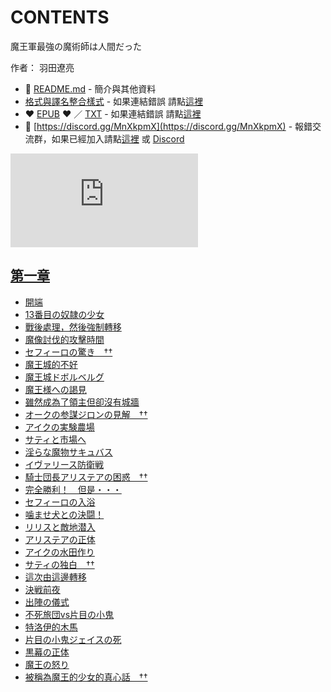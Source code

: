 # CONTENTS

魔王軍最強の魔術師は人間だった  

作者： 羽田遼亮  



- :closed_book: [README.md](README.md) - 簡介與其他資料
- [格式與譯名整合樣式](https://github.com/bluelovers/node-novel/blob/master/lib/locales/%E9%AD%94%E7%8E%8B%E8%BB%8D%E6%9C%80%E5%BC%B7%E3%81%AE%E9%AD%94%E8%A1%93%E5%B8%AB%E3%81%AF%E4%BA%BA%E9%96%93%E3%81%A0%E3%81%A3%E3%81%9F.ts) - 如果連結錯誤 請點[這裡](https://github.com/bluelovers/node-novel/blob/master/lib/locales/)
-  :heart: [EPUB](https://gitlab.com/demonovel/epub-txt/blob/master/syosetu_out/%E9%AD%94%E7%8E%8B%E8%BB%8D%E6%9C%80%E5%BC%B7%E3%81%AE%E9%AD%94%E8%A1%93%E5%B8%AB%E3%81%AF%E4%BA%BA%E9%96%93%E3%81%A0%E3%81%A3%E3%81%9F.epub) :heart:  ／ [TXT](https://gitlab.com/demonovel/epub-txt/blob/master/syosetu_out/out/%E9%AD%94%E7%8E%8B%E8%BB%8D%E6%9C%80%E5%BC%B7%E3%81%AE%E9%AD%94%E8%A1%93%E5%B8%AB%E3%81%AF%E4%BA%BA%E9%96%93%E3%81%A0%E3%81%A3%E3%81%9F.out.txt) - 如果連結錯誤 請點[這裡](https://gitlab.com/demonovel/epub-txt/blob/master/syosetu_out/syosetu_out)
- :mega: [https://discord.gg/MnXkpmX](https://discord.gg/MnXkpmX) - 報錯交流群，如果已經加入請點[這裡](https://discordapp.com/channels/467794087769014273/467794088285175809) 或 [Discord](https://discordapp.com/channels/@me)


![導航目錄](https://chart.apis.google.com/chart?cht=qr&chs=150x150&chl=https://gitlab.com/novel-group/txt-source/blob/master/syosetu/魔王軍最強の魔術師は人間だった/導航目錄.md "導航目錄")




## [第一章](00000_%E7%AC%AC%E4%B8%80%E7%AB%A0)

- [開端](00000_%E7%AC%AC%E4%B8%80%E7%AB%A0/00010_%E9%96%8B%E7%AB%AF.txt)
- [13番目の奴隷の少女](00000_%E7%AC%AC%E4%B8%80%E7%AB%A0/00020_13%E7%95%AA%E7%9B%AE%E3%81%AE%E5%A5%B4%E9%9A%B7%E3%81%AE%E5%B0%91%E5%A5%B3.txt)
- [戰後處理，然後強制轉移](00000_%E7%AC%AC%E4%B8%80%E7%AB%A0/00030_%E6%88%B0%E5%BE%8C%E8%99%95%E7%90%86%EF%BC%8C%E7%84%B6%E5%BE%8C%E5%BC%B7%E5%88%B6%E8%BD%89%E7%A7%BB.txt)
- [魔像討伐的攻擊時間](00000_%E7%AC%AC%E4%B8%80%E7%AB%A0/00040_%E9%AD%94%E5%83%8F%E8%A8%8E%E4%BC%90%E7%9A%84%E6%94%BB%E6%93%8A%E6%99%82%E9%96%93.txt)
- [セフィーロの驚き　††](00000_%E7%AC%AC%E4%B8%80%E7%AB%A0/00050_%E3%82%BB%E3%83%95%E3%82%A3%E3%83%BC%E3%83%AD%E3%81%AE%E9%A9%9A%E3%81%8D%E3%80%80%E2%80%A0%E2%80%A0.txt)
- [魔王城的不好](00000_%E7%AC%AC%E4%B8%80%E7%AB%A0/00060_%E9%AD%94%E7%8E%8B%E5%9F%8E%E7%9A%84%E4%B8%8D%E5%A5%BD.txt)
- [魔王城ドボルベルグ](00000_%E7%AC%AC%E4%B8%80%E7%AB%A0/00070_%E9%AD%94%E7%8E%8B%E5%9F%8E%E3%83%89%E3%83%9C%E3%83%AB%E3%83%99%E3%83%AB%E3%82%B0.txt)
- [魔王様への謁見](00000_%E7%AC%AC%E4%B8%80%E7%AB%A0/00080_%E9%AD%94%E7%8E%8B%E6%A7%98%E3%81%B8%E3%81%AE%E8%AC%81%E8%A6%8B.txt)
- [雖然成為了領主但卻沒有城牆](00000_%E7%AC%AC%E4%B8%80%E7%AB%A0/00090_%E9%9B%96%E7%84%B6%E6%88%90%E7%82%BA%E4%BA%86%E9%A0%98%E4%B8%BB%E4%BD%86%E5%8D%BB%E6%B2%92%E6%9C%89%E5%9F%8E%E7%89%86.txt)
- [オークの参謀ジロンの見解　††](00000_%E7%AC%AC%E4%B8%80%E7%AB%A0/00100_%E3%82%AA%E3%83%BC%E3%82%AF%E3%81%AE%E5%8F%82%E8%AC%80%E3%82%B8%E3%83%AD%E3%83%B3%E3%81%AE%E8%A6%8B%E8%A7%A3%E3%80%80%E2%80%A0%E2%80%A0.txt)
- [アイクの実験農場](00000_%E7%AC%AC%E4%B8%80%E7%AB%A0/00110_%E3%82%A2%E3%82%A4%E3%82%AF%E3%81%AE%E5%AE%9F%E9%A8%93%E8%BE%B2%E5%A0%B4.txt)
- [サティと市場へ](00000_%E7%AC%AC%E4%B8%80%E7%AB%A0/00120_%E3%82%B5%E3%83%86%E3%82%A3%E3%81%A8%E5%B8%82%E5%A0%B4%E3%81%B8.txt)
- [淫らな魔物サキュバス](00000_%E7%AC%AC%E4%B8%80%E7%AB%A0/00130_%E6%B7%AB%E3%82%89%E3%81%AA%E9%AD%94%E7%89%A9%E3%82%B5%E3%82%AD%E3%83%A5%E3%83%90%E3%82%B9.txt)
- [イヴァリース防衛戦](00000_%E7%AC%AC%E4%B8%80%E7%AB%A0/00140_%E3%82%A4%E3%83%B4%E3%82%A1%E3%83%AA%E3%83%BC%E3%82%B9%E9%98%B2%E8%A1%9B%E6%88%A6.txt)
- [騎士団長アリステアの困惑　††](00000_%E7%AC%AC%E4%B8%80%E7%AB%A0/00150_%E9%A8%8E%E5%A3%AB%E5%9B%A3%E9%95%B7%E3%82%A2%E3%83%AA%E3%82%B9%E3%83%86%E3%82%A2%E3%81%AE%E5%9B%B0%E6%83%91%E3%80%80%E2%80%A0%E2%80%A0.txt)
- [完全勝利！　但是・・・](00000_%E7%AC%AC%E4%B8%80%E7%AB%A0/00160_%E5%AE%8C%E5%85%A8%E5%8B%9D%E5%88%A9%EF%BC%81%E3%80%80%E4%BD%86%E6%98%AF%E3%83%BB%E3%83%BB%E3%83%BB.txt)
- [セフィーロの入浴](00000_%E7%AC%AC%E4%B8%80%E7%AB%A0/00170_%E3%82%BB%E3%83%95%E3%82%A3%E3%83%BC%E3%83%AD%E3%81%AE%E5%85%A5%E6%B5%B4.txt)
- [噛ませ犬との決闘！](00000_%E7%AC%AC%E4%B8%80%E7%AB%A0/00180_%E5%99%9B%E3%81%BE%E3%81%9B%E7%8A%AC%E3%81%A8%E3%81%AE%E6%B1%BA%E9%97%98%EF%BC%81.txt)
- [リリスと敵地潜入](00000_%E7%AC%AC%E4%B8%80%E7%AB%A0/00190_%E3%83%AA%E3%83%AA%E3%82%B9%E3%81%A8%E6%95%B5%E5%9C%B0%E6%BD%9C%E5%85%A5.txt)
- [アリステアの正体](00000_%E7%AC%AC%E4%B8%80%E7%AB%A0/00200_%E3%82%A2%E3%83%AA%E3%82%B9%E3%83%86%E3%82%A2%E3%81%AE%E6%AD%A3%E4%BD%93.txt)
- [アイクの水田作り](00000_%E7%AC%AC%E4%B8%80%E7%AB%A0/00210_%E3%82%A2%E3%82%A4%E3%82%AF%E3%81%AE%E6%B0%B4%E7%94%B0%E4%BD%9C%E3%82%8A.txt)
- [サティの独白　††](00000_%E7%AC%AC%E4%B8%80%E7%AB%A0/00220_%E3%82%B5%E3%83%86%E3%82%A3%E3%81%AE%E7%8B%AC%E7%99%BD%E3%80%80%E2%80%A0%E2%80%A0.txt)
- [這次由這邊轉移](00000_%E7%AC%AC%E4%B8%80%E7%AB%A0/00230_%E9%80%99%E6%AC%A1%E7%94%B1%E9%80%99%E9%82%8A%E8%BD%89%E7%A7%BB.txt)
- [決戦前夜](00000_%E7%AC%AC%E4%B8%80%E7%AB%A0/00240_%E6%B1%BA%E6%88%A6%E5%89%8D%E5%A4%9C.txt)
- [出陣の儀式](00000_%E7%AC%AC%E4%B8%80%E7%AB%A0/00250_%E5%87%BA%E9%99%A3%E3%81%AE%E5%84%80%E5%BC%8F.txt)
- [不死旅団vs片目の小鬼](00000_%E7%AC%AC%E4%B8%80%E7%AB%A0/00260_%E4%B8%8D%E6%AD%BB%E6%97%85%E5%9B%A3vs%E7%89%87%E7%9B%AE%E3%81%AE%E5%B0%8F%E9%AC%BC.txt)
- [特洛伊的木馬](00000_%E7%AC%AC%E4%B8%80%E7%AB%A0/00270_%E7%89%B9%E6%B4%9B%E4%BC%8A%E7%9A%84%E6%9C%A8%E9%A6%AC.txt)
- [片目の小鬼ジェイスの死](00000_%E7%AC%AC%E4%B8%80%E7%AB%A0/00280_%E7%89%87%E7%9B%AE%E3%81%AE%E5%B0%8F%E9%AC%BC%E3%82%B8%E3%82%A7%E3%82%A4%E3%82%B9%E3%81%AE%E6%AD%BB.txt)
- [黒幕の正体](00000_%E7%AC%AC%E4%B8%80%E7%AB%A0/00290_%E9%BB%92%E5%B9%95%E3%81%AE%E6%AD%A3%E4%BD%93.txt)
- [魔王の怒り](00000_%E7%AC%AC%E4%B8%80%E7%AB%A0/00300_%E9%AD%94%E7%8E%8B%E3%81%AE%E6%80%92%E3%82%8A.txt)
- [被稱為魔王的少女的真心話　††](00000_%E7%AC%AC%E4%B8%80%E7%AB%A0/00310_%E8%A2%AB%E7%A8%B1%E7%82%BA%E9%AD%94%E7%8E%8B%E7%9A%84%E5%B0%91%E5%A5%B3%E7%9A%84%E7%9C%9F%E5%BF%83%E8%A9%B1%E3%80%80%E2%80%A0%E2%80%A0.txt)

